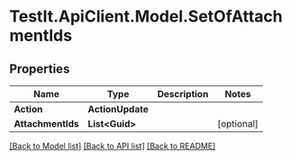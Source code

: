 # TestIt.ApiClient.Model.SetOfAttachmentIds

## Properties

Name | Type | Description | Notes
------------ | ------------- | ------------- | -------------
**Action** | **ActionUpdate** |  | 
**AttachmentIds** | **List&lt;Guid&gt;** |  | [optional] 

[[Back to Model list]](../README.md#documentation-for-models) [[Back to API list]](../README.md#documentation-for-api-endpoints) [[Back to README]](../README.md)

